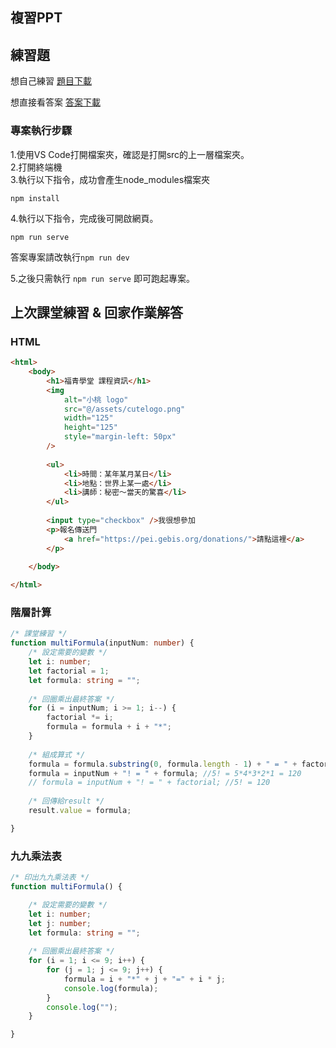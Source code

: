 ## 複習PPT


## 練習題
想自己練習
[題目下載](https://github.com/gty1995/ts_practice_question)

想直接看答案
[答案下載](https://github.com/tsunhousam91/third_course_practice)

### 專案執行步驟
1.使用VS Code打開檔案夾，確認是打開src的上一層檔案夾。  
2.打開終端機  
3.執行以下指令，成功會產生node_modules檔案夾  
```
npm install
```
4.執行以下指令，完成後可開啟網頁。  
```
npm run serve
```
答案專案請改執行`npm run dev`  

5.之後只需執行 `npm run serve` 即可跑起專案。  


## 上次課堂練習 & 回家作業解答

### HTML
``` HTML
<html>
	<body>
		<h1>福青學堂 課程資訊</h1>
		<img
			alt="小桃 logo"
			src="@/assets/cutelogo.png"
			width="125"
			height="125"
			style="margin-left: 50px"
		/>
		
		<ul>
			<li>時間：某年某月某日</li>
			<li>地點：世界上某一處</li>
			<li>講師：秘密～當天的驚喜</li>
		</ul>
		
		<input type="checkbox" />我很想參加
		<p>報名傳送門
			<a href="https://pei.gebis.org/donations/">請點這裡</a>
		</p>
	
	</body>

</html>


```

### 階層計算
``` TypeScript
/* 課堂練習 */
function multiFormula(inputNum: number) {
	/* 設定需要的變數 */
	let i: number;
	let factorial = 1;
	let formula: string = "";
	
	/* 回圈乘出最終答案 */
	for (i = inputNum; i >= 1; i--) {
		factorial *= i;
		formula = formula + i + "*";
	}
	
	/* 組成算式 */
	formula = formula.substring(0, formula.length - 1) + " = " + factorial; //5*4*3*2*1=120
	formula = inputNum + "! = " + formula; //5! = 5*4*3*2*1 = 120
	// formula = inputNum + "! = " + factorial; //5! = 120
	
	/* 回傳給result */
	result.value = formula;

}

```

### 九九乘法表
``` TypeScript
/* 印出九九乘法表 */
function multiFormula() {

	/* 設定需要的變數 */
	let i: number;
	let j: number;
	let formula: string = "";
	
	/* 回圈乘出最終答案 */
	for (i = 1; i <= 9; i++) {
		for (j = 1; j <= 9; j++) {
			formula = i + "*" + j + "=" + i * j;
			console.log(formula);
		}
		console.log("");
	}

}
```
